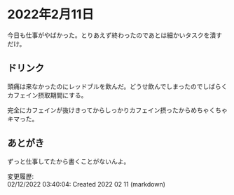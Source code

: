 # 2022年2月11日

今日も仕事がやばかった。とりあえず終わったのであとは細かいタスクを潰すだけ。

## ドリンク

頭痛は来なかったのにレッドブルを飲んだ。どうせ飲んでしまったのでしばらくカフェイン摂取期間にする。

完全にカフェインが抜けきってからしっかりカフェイン摂ったからめちゃくちゃキマった。

## あとがき

ずっと仕事してたから書くことがないんよ。

変更履歴:  
02/12/2022 03:40:04: Created 2022 02 11 (markdown)  

